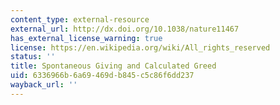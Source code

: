 ```yaml
---
content_type: external-resource
external_url: http://dx.doi.org/10.1038/nature11467
has_external_license_warning: true
license: https://en.wikipedia.org/wiki/All_rights_reserved
status: ''
title: Spontaneous Giving and Calculated Greed
uid: 6336966b-6a69-469d-b845-c5c86f6dd237
wayback_url: ''
---
```


